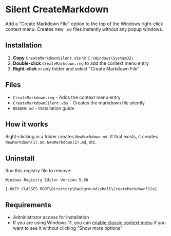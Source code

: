 # Silent CreateMarkdown

Add a "Create Markdown File" option to the top of the Windows right-click context menu. Creates new `.md` files instantly without any popup windows.

## Installation

1. **Copy** `CreateMarkdownSilent.vbs` to `C:\Windows\System32\`
2. **Double-click** `CreateMarkdown.reg` to add the context menu entry
3. **Right-click** in any folder and select "Create Markdown File"

## Files

- `CreateMarkdown.reg` - Adds the context menu entry
- `CreateMarkdownSilent.vbs` - Creates the markdown file silently
- `README.md` - Installation guide

## How it works

Right-clicking in a folder creates `NewMarkdown.md`. If that exists, it creates `NewMarkdown(1).md`, `NewMarkdown(2).md`, etc.

## Uninstall

Run this registry file to remove:
```registry
Windows Registry Editor Version 5.00

[-HKEY_CLASSES_ROOT\Directory\Background\shell\CreateMarkdownFile]
```

## Requirements

- Administrator access for installation
- If you are using Windows 11, you can [enable classic context menu](https://github.com/Michael-Matta1/windows-utilities-tweaks/blob/de4376356469cf77d5c0a3c59560804b47b33245/Remove%20or%20Disable%20Context%20Menu%20Items/enable_classic_context_menu.reg) if you want to see it without clicking "Show more options"